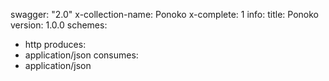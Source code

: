 swagger: "2.0"
x-collection-name: Ponoko
x-complete: 1
info:
  title: Ponoko
  version: 1.0.0
schemes:
- http
produces:
- application/json
consumes:
- application/json